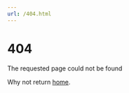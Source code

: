 ```yaml
---
url: /404.html
---
```


# 404

The requested page could not be found

Why not return [home](index.html).
